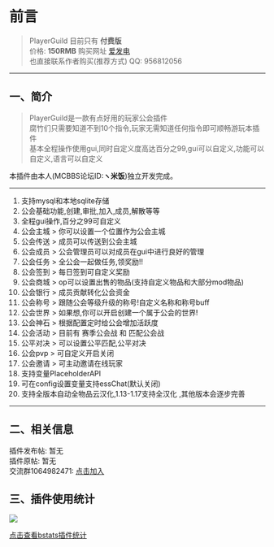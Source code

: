 # 前言
> PlayerGuild 目前只有 **付费版**  
> 价格: **150RMB**  购买网址 [爱发电](https://afdian.net/@PlayerTitle)  
> 也直接联系作者购买(推荐方式) QQ: 956812056
------------
## 一、简介

> PlayerGuild是一款有点好用的玩家公会插件  
腐竹们只需要知道不到10个指令,玩家无需知道任何指令即可顺畅游玩本插件  
基本全程操作使用gui,同时自定义度高达百分之99,gui可以自定义,功能可以自定义,语言可以自定义

本插件由本人(MCBBS论坛ID:**ヽ米饭**)独立开发完成。

------------
1. 支持mysql和本地sqlite存储
2. 公会基础功能,创建,审批,加入,成员,解散等等
3. 全程gui操作,百分之99可自定义
4. 公会主城 > 你可以设置一个位置作为公会主城
5. 公会传送 > 成员可以传送到公会主城
6. 公会成员 > 公会管理员可以对成员在gui中进行良好的管理
7. 公会任务 > 全公会一起做任务,领奖励!!
8. 公会签到 > 每日签到可自定义奖励
9. 公会商城 > op可以设置出售的物品(支持自定义物品和大部分mod物品)
10. 公会银行 > 成员贡献转化公会资金
11. 公会称号 > 跟随公会等级升级的称号!自定义名称和称号buff
12. 公会世界 > 如果想,你可以开启创建一个属于公会的世界!
13. 公会神石 > 根据配置定时给公会增加活跃度
14. 公会活动 > 目前有 赛季公会战 和 匹配公会战
15. 公平对决 > 可以设置公平匹配,公平对决
16. 公会pvp > 可自定义开启关闭
17. 公会邀请 > 可主动邀请在线玩家
18. 支持变量PlaceholderAPI
19. 可在config设置变量支持essChat(默认关闭)
20. 支持全版本自动全物品云汉化,1.13-1.17支持全汉化 ,其他版本会逐步完善
------------

## 二、相关信息
插件发布帖: 暂无     
插件原帖: 暂无  
交流群1064982471: [点击加入](https://jq.qq.com/?_wv=1027&k=5sxTf8u)  

## 三、插件使用统计

![](https://bstats.org/signatures/bukkit/PlayerGuild.svg)

[点击查看bstats插件统计](https://bstats.org/plugin/bukkit/PlayerGuild/12551)